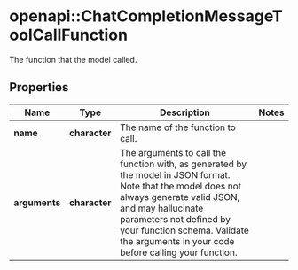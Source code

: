 # openapi::ChatCompletionMessageToolCallFunction

The function that the model called.

## Properties
Name | Type | Description | Notes
------------ | ------------- | ------------- | -------------
**name** | **character** | The name of the function to call. | 
**arguments** | **character** | The arguments to call the function with, as generated by the model in JSON format. Note that the model does not always generate valid JSON, and may hallucinate parameters not defined by your function schema. Validate the arguments in your code before calling your function. | 


